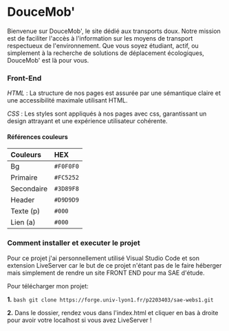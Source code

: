 # **DouceMob'**

Bienvenue sur DouceMob', le site dédié aux transports doux. Notre mission est de faciliter l'accès à l'information sur les moyens de transport respectueux de l'environnement. Que vous soyez étudiant, actif, ou simplement à la recherche de solutions de déplacement écologiques, DouceMob' est là pour vous.

### **Front-End**

*HTML* : La structure de nos pages est assurée par une sémantique claire et une accessibilité maximale utilisant HTML.

*CSS* : Les styles sont appliqués à nos pages avec css, garantissant un design attrayant et une expérience utilisateur cohérente.

#### Références couleurs
| Couleurs   | HEX      |
| :--------- | :------- |
| Bg         | `#F0F0F0`|
| Primaire   | `#FC5252`|
| Secondaire | `#3D89F8`|
| Header     | `#D9D9D9`|
| Texte (p)  | `#000`   |
| Lien (a)   | `#000`   |
 

### **Comment installer et executer le projet**

Pour ce projet j'ai personnellement utilisé Visual Studio Code et son extension LiveServer
car le but de ce projet n'étant pas de le faire héberger mais simplement de rendre un site FRONT END pour ma SAE d'étude.

Pour télécharger mon projet:

**1.** ```bash git clone https://forge.univ-lyon1.fr/p2203403/sae-webs1.git```

**2.** Dans le dossier, rendez vous dans l'index.html et cliquer en bas à droite pour avoir votre localhost si vous avez LiveServer ! 
